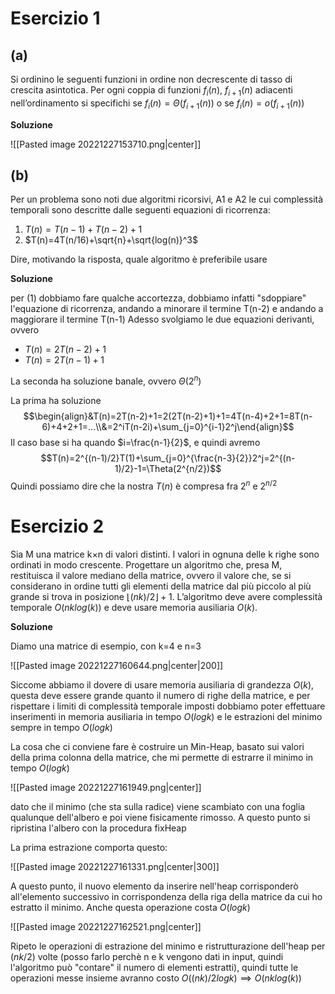 
# Esercizio 1

## (a)

Si ordinino le seguenti funzioni in ordine non decrescente di tasso di crescita asintotica. Per ogni
coppia di funzioni $f_i(n)$, $f_{i+1}(n)$ adiacenti nell’ordinamento si specifichi se $f_i(n) = \Theta(f_{i+1}(n))$ o se $f_i(n) = o(f_{i+1}(n))$

**Soluzione**

![[Pasted image 20221227153710.png|center]]

## (b)

Per un problema sono noti due algoritmi ricorsivi, A1 e A2 le cui complessità temporali sono
descritte dalle seguenti equazioni di ricorrenza:
1. $T(n)=T(n-1)+T(n-2)+1$ 
2. $T(n)=4T(n/16)+\sqrt{n}+\sqrt{log(n)}^3$ 

Dire, motivando la risposta, quale algoritmo è preferibile usare

**Soluzione**

per (1) dobbiamo fare qualche accortezza, dobbiamo infatti "sdoppiare" l'equazione di ricorrenza, andando a minorare il termine T(n-2) e andando a maggiorare il termine T(n-1)
Adesso svolgiamo le due equazioni derivanti, ovvero

- $T(n)=2T(n-2)+1$
- $T(n)=2T(n-1)+1$

La seconda ha soluzione banale, ovvero $\Theta(2^n)$

La prima ha soluzione 
$$\begin{align}&T(n)=2T(n-2)+1=2(2T(n-2)+1)+1=4T(n-4)+2+1=8T(n-6)+4+2+1=...\\&=2^iT(n-2i)+\sum_{j=0}^{i-1}2^j\end{align}$$
Il caso base si ha quando $i=\frac{n-1}{2}$, e quindi avremo
$$T(n)=2^{(n-1)/2}T(1)+\sum_{j=0}^{\frac{n-3}{2}}2^j=2^{(n-1)/2}-1=\Theta(2^{n/2})$$
Quindi possiamo dire che la nostra $T(n)$ è compresa fra $2^n$ e $2^{n/2}$


# Esercizio 2

Sia M una matrice k×n di valori distinti. I valori in ognuna delle k righe sono ordinati in modo crescente. Progettare un algoritmo che, presa M, restituisca il valore mediano della matrice, ovvero il valore che, se si considerano in ordine tutti gli elementi della matrice dal più piccolo al più grande si trova in posizione $\lfloor{(nk)/2}\rfloor+1$. L’algoritmo deve avere complessità temporale $O(nklog(k))$ e deve usare memoria ausiliaria $O(k).$

**Soluzione**

Diamo una matrice di esempio, con k=4 e n=3

![[Pasted image 20221227160644.png|center|200]]

Siccome abbiamo il dovere di usare memoria ausiliaria di grandezza $O(k)$, questa deve essere grande quanto il numero di righe della matrice, e per rispettare i limiti di complessità temporale imposti dobbiamo poter effettuare inserimenti in memoria ausiliaria in tempo $O(logk)$ e le estrazioni del minimo sempre in tempo $O(logk)$

La cosa che ci conviene fare è costruire un Min-Heap, basato sui valori della prima colonna della matrice, che mi permette di estrarre il minimo in tempo $O(logk)$

![[Pasted image 20221227161949.png|center]]

dato che il minimo (che sta sulla radice) viene scambiato con una foglia qualunque dell'albero e poi viene fisicamente rimosso. 
A questo punto si ripristina l'albero con la procedura fixHeap

La prima estrazione comporta questo:

![[Pasted image 20221227161331.png|center|300]]

A questo punto, il nuovo elemento da inserire nell'heap corrisponderò all'elemento successivo in corrispondenza della riga della matrice da cui ho estratto il minimo. Anche questa operazione costa $O(logk)$

![[Pasted image 20221227162521.png|center]]

Ripeto le operazioni di estrazione del minimo e ristrutturazione dell'heap per $(nk/2)$ volte (posso farlo perchè n e k vengono dati in input, quindi l'algoritmo può "contare" il numero di elementi estratti), quindi tutte le operazioni messe insieme avranno costo $O((nk)/2logk)\implies O(nklog(k))$

